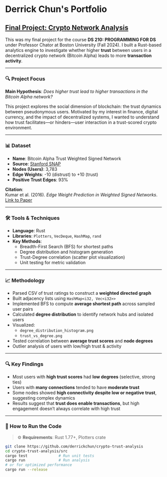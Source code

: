 # Derrick Chun's Portfolio

## [Final Project: Crypto Network Analysis](https://github.com/Derrick-Chun/DS210_FinalProject)

This was my final project for the course **DS 210: PROGRAMMING FOR DS** under Professor Chator at Boston University (Fall 2024). I built a Rust-based analytics engine to investigate whether higher **trust** between users in a decentralized crypto network (Bitcoin Alpha) leads to more **transaction activity**.

---

### 🔍 Project Focus
**Main Hypothesis**: *Does higher trust lead to higher transactions in the Bitcoin Alpha network?*

This project explores the social dimension of blockchain: the trust dynamics between pseudonymous users. Motivated by my interest in finance, digital currency, and the impact of decentralized systems, I wanted to understand how trust facilitates—or hinders—user interaction in a trust-scored crypto environment.

---

### 📊 Dataset
- **Name**: Bitcoin Alpha Trust Weighted Signed Network  
- **Source**: [Stanford SNAP](https://snap.stanford.edu/data/soc-sign-bitcoin-alpha.html)  
- **Nodes (Users)**: 3,783  
- **Edge Weights**: -10 (distrust) to +10 (trust)  
- **Positive Trust Edges**: 93%  

**Citation**:  
Kumar et al. (2016). *Edge Weight Prediction in Weighted Signed Networks*. [Link to Paper](https://cs.stanford.edu/~srijan/pubs/wsn-icdm16.pdf)

---

### 🛠️ Tools & Techniques
- **Language**: Rust  
- **Libraries**: `Plotters`, `VecDeque`, `HashMap`, `rand`  
- **Key Methods**:  
  - Breadth-First Search (BFS) for shortest paths  
  - Degree distribution and histogram generation  
  - Trust-Degree correlation (scatter plot visualization)  
  - Unit testing for metric validation

---

### 📈 Methodology
- Parsed CSV of trust ratings to construct a **weighted directed graph**  
- Built adjacency lists using `HashMap<i32, Vec<i32>>`  
- Implemented BFS to compute **average shortest path** across sampled user pairs  
- Calculated **degree distribution** to identify network hubs and isolated users  
- Visualized:  
  - `degree_distribution_histogram.png`  
  - `trust_vs_degree.png`  
- Tested correlation between **average trust scores** and **node degrees**  
- Outlier analysis of users with low/high trust & activity

---

### 🔍 Key Findings
- Most users with **high trust scores** had **low degrees** (selective, strong ties)  
- Users with **many connections** tended to have **moderate trust**  
- Some nodes showed **high connectivity despite low or negative trust**, suggesting complex dynamics  
- Results suggest that **trust does enable transactions**, but high engagement doesn’t always correlate with high trust

---

### 🧪 How to Run the Code

> ⚙️ **Requirements**: Rust 1.77+, Plotters crate  
```bash
git clone https://github.com/derrickchun/crypto-trust-analysis  
cd crypto-trust-analysis/src  
cargo test              # Run unit tests  
cargo run               # Run analysis  
# or for optimized performance
cargo run --release     
